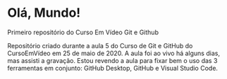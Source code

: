 # Olá, Mundo!
 Primeiro repositório do Curso Em Vídeo Git e Github

 Repositório criado durante a aula 5 do Curso de Git e GitHub do CursoEmVídeo em 25 de maio de 2020. A aula foi ao vivo há alguns dias, mas assisti a gravação.
 Estou revendo a aula para fixar bem o uso das 3 ferramentas em conjunto: GitHub Desktop, GitHub e Visual Studio Code.
